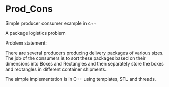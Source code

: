# Prod_Cons
Simple producer consumer example in c++

A package logistics problem

Problem statement:

There are several producers producing delivery packages of various sizes. The job of the consumers is to sort these packages based on their dimensions into Boxes and Rectangles and then separately store the boxes and rectangles in different container shipments.




The simple implementation is in C++ using templates, STL and threads.
